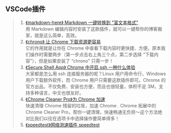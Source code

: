 ## VSCode插件
>1. [《markdown-here》 Markdown 一键转换到 "富文本格式"](https://github.com/adam-p/markdown-here)<br>
    用 Markdown 编辑内容时安装了这款插件，就可以一键帮你的博客搬家，就是这么简单，高效。
>2. [《chrono》 让 Chrome 下载资源更容易](https://chrome.google.com/webstore/detail/chrono-download-manager/mciiogijehkdemklbdcbfkefimifhecn?hl=zh-CNs)<br>
    它的作用就是让你在 Chrome 中查看下载内容时更快捷、方便。原本我们操作时需要两步（第一步点击右上角三个点，第二步选择 “下载内容”），但是如果安装了 “chrono” 只需一步！
>3. [《Secure Shell App》 Chrome 中开启 ssh 一种什么体验](https://chrome.google.com/webstore/detail/secure-shell-app/pnhechapfaindjhompbnflcldabbghjo)<br>
    大家都是怎么用 ssh 连接服务器的呢？Linux 用户用命令行，Windows 用户下载额外软件，而 Chrome 用户只需要这款插件即可。Chrome 的官方出品，不仅免费、安装也方便，而且也很轻量，体积不足 3M，支持多种语言，中文也很友好。
>4. [《Chrome Cleaner Pro》为 Chrome 加速](http://chromecleanerpro.com/)<br>
    快速清理 Chrome 残留的垃圾，加速 Chrome . Chrome 拓展中的 Chrome Cleaner Pro，帮你一键清理，快速畅通无负担～这个方法绝对比我们以往在选项卡中选择操作要简单得多！
>5. [《speedtest》网络测速插件 speedtest](https://www.speedtest.net)<br>